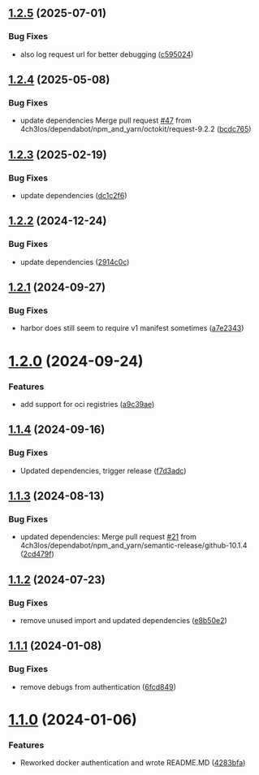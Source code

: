 ## [1.2.5](https://github.com/4ch3los/semantic-release-docker-tag/compare/v1.2.4...v1.2.5) (2025-07-01)


### Bug Fixes

* also log request url for better debugging ([c595024](https://github.com/4ch3los/semantic-release-docker-tag/commit/c595024bdc193f99540c99e1d5085ebe7aaa632a))

## [1.2.4](https://github.com/4ch3los/semantic-release-docker-tag/compare/v1.2.3...v1.2.4) (2025-05-08)


### Bug Fixes

* update dependencies Merge pull request [#47](https://github.com/4ch3los/semantic-release-docker-tag/issues/47) from 4ch3los/dependabot/npm_and_yarn/octokit/request-9.2.2 ([bcdc765](https://github.com/4ch3los/semantic-release-docker-tag/commit/bcdc76505346e04cc8d8c51b17a03ac5fe2c1ff3))

## [1.2.3](https://github.com/4ch3los/semantic-release-docker-tag/compare/v1.2.2...v1.2.3) (2025-02-19)


### Bug Fixes

* update dependencies ([dc1c2f6](https://github.com/4ch3los/semantic-release-docker-tag/commit/dc1c2f65ce885333d33998713515232cc2e3e130))

## [1.2.2](https://github.com/4ch3los/semantic-release-docker-tag/compare/v1.2.1...v1.2.2) (2024-12-24)


### Bug Fixes

* update dependencies ([2914c0c](https://github.com/4ch3los/semantic-release-docker-tag/commit/2914c0ccf7c73059d5d0fe53865a73945056ddda))

## [1.2.1](https://github.com/4ch3los/semantic-release-docker-tag/compare/v1.2.0...v1.2.1) (2024-09-27)


### Bug Fixes

* harbor does still seem to require v1 manifest sometimes ([a7e2343](https://github.com/4ch3los/semantic-release-docker-tag/commit/a7e2343dc8c04e16d866eeb8242bd4a19ed618ae))

# [1.2.0](https://github.com/4ch3los/semantic-release-docker-tag/compare/v1.1.4...v1.2.0) (2024-09-24)


### Features

* add support for oci registries ([a9c39ae](https://github.com/4ch3los/semantic-release-docker-tag/commit/a9c39ae9428410d508459fa41ea3a40839dec68c))

## [1.1.4](https://github.com/4ch3los/semantic-release-docker-tag/compare/v1.1.3...v1.1.4) (2024-09-16)


### Bug Fixes

* Updated dependencies, trigger release ([f7d3adc](https://github.com/4ch3los/semantic-release-docker-tag/commit/f7d3adcb81ce5544090e2278f17cb26be3baa6b5))

## [1.1.3](https://github.com/4ch3los/semantic-release-docker-tag/compare/v1.1.2...v1.1.3) (2024-08-13)


### Bug Fixes

* updated dependencies: Merge pull request [#21](https://github.com/4ch3los/semantic-release-docker-tag/issues/21) from 4ch3los/dependabot/npm_and_yarn/semantic-release/github-10.1.4 ([2cd479f](https://github.com/4ch3los/semantic-release-docker-tag/commit/2cd479f38b0a8e40f1a3b15688b3578611d5240b))

## [1.1.2](https://github.com/4ch3los/semantic-release-docker-tag/compare/v1.1.1...v1.1.2) (2024-07-23)


### Bug Fixes

* remove unused import and updated dependencies ([e8b50e2](https://github.com/4ch3los/semantic-release-docker-tag/commit/e8b50e2b428c8bce77f68f1a9803a0f78af38bdf))

## [1.1.1](https://github.com/4ch3los/semantic-release-docker-tag/compare/v1.1.0...v1.1.1) (2024-01-08)


### Bug Fixes

* remove debugs from authentication ([6fcd849](https://github.com/4ch3los/semantic-release-docker-tag/commit/6fcd849faaec602f1491aa417ac14e33469b301e))

# [1.1.0](https://github.com/4ch3los/semantic-release-docker-tag/compare/v1.0.6...v1.1.0) (2024-01-06)


### Features

* Reworked docker authentication and wrote README.MD ([4283bfa](https://github.com/4ch3los/semantic-release-docker-tag/commit/4283bfa55147a99c6a3dfe20656bc9e237ea9522))
